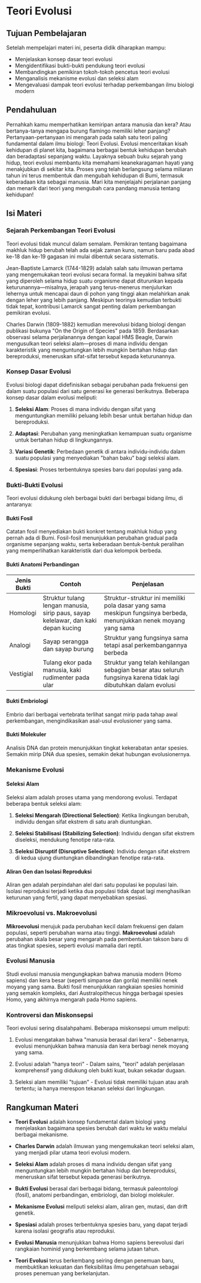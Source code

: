 # Teori Evolusi

## Tujuan Pembelajaran

Setelah mempelajari materi ini, peserta didik diharapkan mampu:

- Menjelaskan konsep dasar teori evolusi
- Mengidentifikasi bukti-bukti pendukung teori evolusi
- Membandingkan pemikiran tokoh-tokoh pencetus teori evolusi
- Menganalisis mekanisme evolusi dan seleksi alam
- Mengevaluasi dampak teori evolusi terhadap perkembangan ilmu biologi modern

## Pendahuluan

Pernahkah kamu memperhatikan kemiripan antara manusia dan kera? Atau bertanya-tanya mengapa burung flamingo memiliki leher panjang? Pertanyaan-pertanyaan ini mengarah pada salah satu teori paling fundamental dalam ilmu biologi: Teori Evolusi. Evolusi menceritakan kisah kehidupan di planet kita, bagaimana berbagai bentuk kehidupan berubah dan beradaptasi sepanjang waktu. Layaknya sebuah buku sejarah yang hidup, teori evolusi membantu kita memahami keanekaragaman hayati yang menakjubkan di sekitar kita. Proses yang telah berlangsung selama miliaran tahun ini terus membentuk dan mengubah kehidupan di Bumi, termasuk keberadaan kita sebagai manusia. Mari kita menjelajahi perjalanan panjang dan menarik dari teori yang mengubah cara pandang manusia tentang kehidupan!

## Isi Materi

### Sejarah Perkembangan Teori Evolusi

Teori evolusi tidak muncul dalam semalam. Pemikiran tentang bagaimana makhluk hidup berubah telah ada sejak zaman kuno, namun baru pada abad ke-18 dan ke-19 gagasan ini mulai dibentuk secara sistematis.

Jean-Baptiste Lamarck (1744-1829) adalah salah satu ilmuwan pertama yang mengemukakan teori evolusi secara formal. Ia meyakini bahwa sifat yang diperoleh selama hidup suatu organisme dapat diturunkan kepada keturunannya—misalnya, jerapah yang terus-menerus menjulurkan lehernya untuk mencapai daun di pohon yang tinggi akan melahirkan anak dengan leher yang lebih panjang. Meskipun teorinya kemudian terbukti tidak tepat, kontribusi Lamarck sangat penting dalam perkembangan pemikiran evolusi.

Charles Darwin (1809-1882) kemudian merevolusi bidang biologi dengan publikasi bukunya "On the Origin of Species" pada 1859. Berdasarkan observasi selama perjalanannya dengan kapal HMS Beagle, Darwin mengusulkan teori seleksi alam—proses di mana individu dengan karakteristik yang menguntungkan lebih mungkin bertahan hidup dan bereproduksi, meneruskan sifat-sifat tersebut kepada keturunannya.

### Konsep Dasar Evolusi

Evolusi biologi dapat didefinisikan sebagai perubahan pada frekuensi gen dalam suatu populasi dari satu generasi ke generasi berikutnya. Beberapa konsep dasar dalam evolusi meliputi:

1. **Seleksi Alam**: Proses di mana individu dengan sifat yang menguntungkan memiliki peluang lebih besar untuk bertahan hidup dan bereproduksi.

2. **Adaptasi**: Perubahan yang meningkatkan kemampuan suatu organisme untuk bertahan hidup di lingkungannya.

3. **Variasi Genetik**: Perbedaan genetik di antara individu-individu dalam suatu populasi yang menyediakan "bahan baku" bagi seleksi alam.

4. **Spesiasi**: Proses terbentuknya spesies baru dari populasi yang ada.

### Bukti-Bukti Evolusi

Teori evolusi didukung oleh berbagai bukti dari berbagai bidang ilmu, di antaranya:

#### Bukti Fosil

Catatan fosil menyediakan bukti konkret tentang makhluk hidup yang pernah ada di Bumi. Fosil-fosil menunjukkan perubahan gradual pada organisme sepanjang waktu, serta keberadaan bentuk-bentuk peralihan yang memperlihatkan karakteristik dari dua kelompok berbeda.

#### Bukti Anatomi Perbandingan

| Jenis Bukti | Contoh | Penjelasan |
|-------------|--------|------------|
| Homologi | Struktur tulang lengan manusia, sirip paus, sayap kelelawar, dan kaki depan kucing | Struktur-struktur ini memiliki pola dasar yang sama meskipun fungsinya berbeda, menunjukkan nenek moyang yang sama |
| Analogi | Sayap serangga dan sayap burung | Struktur yang fungsinya sama tetapi asal perkembangannya berbeda |
| Vestigial | Tulang ekor pada manusia, kaki rudimenter pada ular | Struktur yang telah kehilangan sebagian besar atau seluruh fungsinya karena tidak lagi dibutuhkan dalam evolusi |

#### Bukti Embriologi

Embrio dari berbagai vertebrata terlihat sangat mirip pada tahap awal perkembangan, mengindikasikan asal-usul evolusioner yang sama.

#### Bukti Molekuler

Analisis DNA dan protein menunjukkan tingkat kekerabatan antar spesies. Semakin mirip DNA dua spesies, semakin dekat hubungan evolusionernya.

### Mekanisme Evolusi

#### Seleksi Alam

Seleksi alam adalah proses utama yang mendorong evolusi. Terdapat beberapa bentuk seleksi alam:

1. **Seleksi Mengarah (Directional Selection)**: Ketika lingkungan berubah, individu dengan sifat ekstrem di satu arah diuntungkan.

2. **Seleksi Stabilisasi (Stabilizing Selection)**: Individu dengan sifat ekstrem diseleksi, mendukung fenotipe rata-rata.

3. **Seleksi Disruptif (Disruptive Selection)**: Individu dengan sifat ekstrem di kedua ujung diuntungkan dibandingkan fenotipe rata-rata.

#### Aliran Gen dan Isolasi Reproduksi

Aliran gen adalah perpindahan alel dari satu populasi ke populasi lain. Isolasi reproduksi terjadi ketika dua populasi tidak dapat lagi menghasilkan keturunan yang fertil, yang dapat menyebabkan spesiasi.

### Mikroevolusi vs. Makroevolusi

**Mikroevolusi** merujuk pada perubahan kecil dalam frekuensi gen dalam populasi, seperti perubahan warna atau tinggi. **Makroevolusi** adalah perubahan skala besar yang mengarah pada pembentukan takson baru di atas tingkat spesies, seperti evolusi mamalia dari reptil.

### Evolusi Manusia

Studi evolusi manusia mengungkapkan bahwa manusia modern (Homo sapiens) dan kera besar (seperti simpanse dan gorila) memiliki nenek moyang yang sama. Bukti fosil menunjukkan rangkaian spesies hominid yang semakin kompleks, dari Australopithecus hingga berbagai spesies Homo, yang akhirnya mengarah pada Homo sapiens.

### Kontroversi dan Miskonsepsi

Teori evolusi sering disalahpahami. Beberapa miskonsepsi umum meliputi:

1. Evolusi mengatakan bahwa "manusia berasal dari kera" - Sebenarnya, evolusi menunjukkan bahwa manusia dan kera berbagi nenek moyang yang sama.

2. Evolusi adalah "hanya teori" - Dalam sains, "teori" adalah penjelasan komprehensif yang didukung oleh bukti kuat, bukan sekadar dugaan.

3. Seleksi alam memiliki "tujuan" - Evolusi tidak memiliki tujuan atau arah tertentu; ia hanya merespon tekanan seleksi dari lingkungan.

## Rangkuman Materi

- **Teori Evolusi** adalah konsep fundamental dalam biologi yang menjelaskan bagaimana spesies berubah dari waktu ke waktu melalui berbagai mekanisme.

- **Charles Darwin** adalah ilmuwan yang mengemukakan teori seleksi alam, yang menjadi pilar utama teori evolusi modern.

- **Seleksi Alam** adalah proses di mana individu dengan sifat yang menguntungkan lebih mungkin bertahan hidup dan bereproduksi, meneruskan sifat tersebut kepada generasi berikutnya.

- **Bukti Evolusi** berasal dari berbagai bidang, termasuk paleontologi (fosil), anatomi perbandingan, embriologi, dan biologi molekuler.

- **Mekanisme Evolusi** meliputi seleksi alam, aliran gen, mutasi, dan drift genetik.

- **Spesiasi** adalah proses terbentuknya spesies baru, yang dapat terjadi karena isolasi geografis atau reproduksi.

- **Evolusi Manusia** menunjukkan bahwa Homo sapiens berevolusi dari rangkaian hominid yang berkembang selama jutaan tahun.

- **Teori Evolusi** terus berkembang seiring dengan penemuan baru, membuktikan kekuatan dan fleksibilitas ilmu pengetahuan sebagai proses penemuan yang berkelanjutan.
